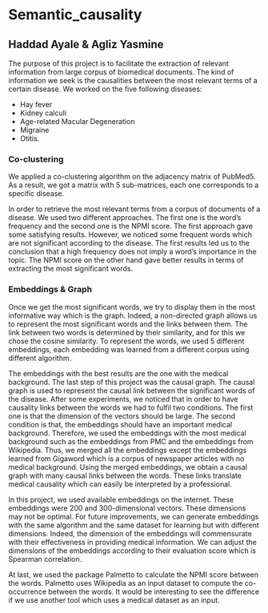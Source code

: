 # Semantic_causality

## Haddad Ayale & Agliz Yasmine

The purpose of this project is to facilitate the extraction of relevant information from large corpus of biomedical documents. The kind of information we seek is the causalities between the most relevant terms of a certain disease. We worked on the five following diseases:
- Hay fever 
- Kidney calculi 
- Age-related Macular Degeneration 
- Migraine 
- Otitis.

### Co-clustering
We applied a co-clustering algorithm on the adjacency matrix of PubMed5. As a result, we got a matrix with 5 sub-matrices, each one corresponds to a specific disease.

In order to retrieve the most relevant terms from a corpus of documents of a disease. We used two different approaches. The first one is the word’s frequency and the second one is the NPMI score. The first approach gave some satisfying results. However, we noticed some frequent words which are not significant according to the disease. The first results led us to the conclusion that a high frequency does not imply a word’s importance in the topic. The NPMI score on the other hand gave better results in terms of extracting the most significant words.

### Embeddings & Graph
Once we get the most significant words, we try to display them in the most informative way which is the graph. Indeed, a non-directed graph allows us to represent the most significant words and the links between them. The link between two words is determined by their similarity, and for this we chose the cosine similarity. To represent the words, we used 5 different embeddings, each embedding was learned from a different corpus using different algorithm.

The embeddings with the best results are the one with the medical background. The last step of this project was the causal graph. The causal graph is used to represent the causal link between the significant words of the disease. After some experiments, we noticed that in order to have causality links between the words we had to fulfil two conditions. The first one is that the dimension of the vectors should be large. The second condition is that, the embeddings should have an important medical background. Therefore, we used the embeddings with the most medical background such as the embeddings from PMC and the embeddings from Wikipedia. Thus, we merged all the embeddings except the embeddings learned from Gigaword which is a corpus of newspaper articles with no medical background. Using the
merged embeddings, we obtain a causal graph with many causal links between the words. These links translate medical causality which can easily be interpreted by a professional.

In this project, we used available embeddings on the internet. These embeddings were 200 and 300-dimensional vectors. These dimensions may not be optimal. For future improvements, we can generate embeddings with the same algorithm and the same dataset for learning but with different dimensions. Indeed, the dimension of the embeddings will commensurate with their effectiveness in providing medical information. We can adjust the dimensions of the embeddings according to their evaluation score which is Spearman correlation.

At last, we used the package Palmetto to calculate the NPMI score between the words. Palmetto uses Wikipedia as an input dataset to compute the co-occurrence between the words. It would be interesting to see the difference if we use another tool which uses a medical dataset as an input.
